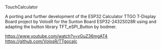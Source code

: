 TouchCalculator

A porting and further development of the ESP32 Calculator TTGO T-Display Board project by VolosR for the Sunton Board ESP32-2432S028R using and adapting the button library TFT_eSPI_Button by bodmer.

https://www.youtube.com/watch?v=vGuZ36mgAT4                                                                                                                                                             
https://github.com/VolosR/TTgocalc
